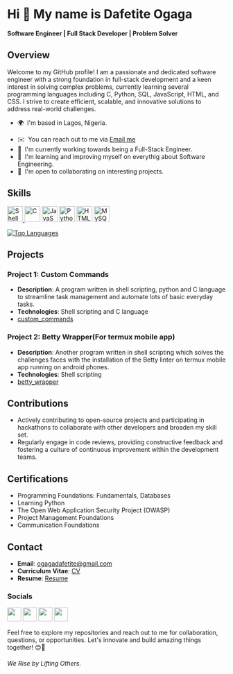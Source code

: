 # Hi 👋 My name is Dafetite Ogaga
**Software Engineer | Full Stack Developer | Problem Solver**

## Overview
Welcome to my GitHub profile! I am a passionate and dedicated software engineer with a strong foundation in full-stack development and a keen interest in solving complex problems, currently learning several programming languages including C, Python, SQL, JavaScript, HTML, and CSS. I strive to create efficient, scalable, and innovative solutions to address real-world challenges.

* 🌍  I'm based in Lagos, Nigeria.
<!-- * 🖥️  See my blog at [hashnode](https://sophiaintech.hashnode.dev/) -->
* ✉️  You can reach out to me via [Email me](mailto:ogagadafetite@gmail.com)
* 🚀  I'm currently working towards being a Full-Stack Engineer.
* 🧠  I'm learning and improving myself on everythig about Software Engineering.
* 🤝  I'm open to collaborating on interesting projects.

## Skills
<p align="left">
<a href="https://www.gnu.org/software/bash/" target="_blank" rel="noreferrer">
  <img src="https://d33wubrfki0l68.cloudfront.net/306f655dcc33cc3d958cab80d78d3f2da427974c/a2bd8/img/logo/svg/full_colored_dark.svg" width="36" height="36" alt="Shell Scripting" />
</a>
<a href="https://docs.microsoft.com/en-us/cpp/?view=msvc-170" target="_blank" rel="noreferrer"><img src="https://raw.githubusercontent.com/danielcranney/readme-generator/main/public/icons/skills/c-colored.svg" width="36" height="36" alt="C" /></a>
<a href="https://developer.mozilla.org/en-US/docs/Web/JavaScript" target="_blank" rel="noreferrer"><img src="https://raw.githubusercontent.com/danielcranney/readme-generator/main/public/icons/skills/javascript-colored.svg" width="36" height="36" alt="JavaScript" /></a>
<a href="https://www.python.org/" target="_blank" rel="noreferrer"><img src="https://raw.githubusercontent.com/danielcranney/readme-generator/main/public/icons/skills/python-colored.svg" width="36" height="36" alt="Python" /></a>
<a href="https://developer.mozilla.org/en-US/docs/Glossary/HTML5" target="_blank" rel="noreferrer"><img src="https://raw.githubusercontent.com/danielcranney/readme-generator/main/public/icons/skills/html5-colored.svg" width="36" height="36" alt="HTML5" /></a>
<a href="https://www.mysql.com/" target="_blank" rel="noreferrer"><img src="https://raw.githubusercontent.com/danielcranney/readme-generator/main/public/icons/skills/mysql-colored.svg" width="36" height="36" alt="MySQL" /></a>
</p>

<a href="https://github.com/DafetiteOgaga" align="left"><img src="https://github-readme-stats.vercel.app/api/top-langs/?username=DafetiteOgaga&langs_count=10&title_color=a855f7&text_color=ffffff&icon_color=0891b2&bg_color=1c1917&hide_border=true&locale=en&custom_title=Top%20%Languages" alt="Top Languages" /></a>

## Projects
### Project 1: Custom Commands
- **Description**: A program written in shell scripting, python and C language to streamline task management and automate lots of basic everyday tasks.
- **Technologies**: Shell scripting and C language
- [custom_commands](https://github.com/DafetiteOgaga/custom_commands)

### Project 2: Betty Wrapper(For termux mobile app)
- **Description**: Another program written in shell scripting which solves the challenges faces with the installation of the Betty linter on termux mobile app running on android phones.
- **Technologies**: Shell scripting
- [betty_wrapper](https://github.com/DafetiteOgaga/betty_wrapper)

## Contributions
- Actively contributing to open-source projects and participating in hackathons to collaborate with other developers and broaden my skill set.
- Regularly engage in code reviews, providing constructive feedback and fostering a culture of continuous improvement within the development teams.

## Certifications
- Programming Foundations: Fundamentals, Databases
- Learning Python
- The Open Web Application Security Project (OWASP)
- Project Management Foundations
- Communication Foundations

## Contact
- **Email**: ogagadafetite@gmail.com
- **Curriculum** **Vitae**: [CV](https://github.com/DafetiteOgaga/CV/blob/master/Dafetite_Ogaga_SE.pdf)
- **Resume**: [Resume](https://github.com/DafetiteOgaga/CV/blob/master/Dafetite_Ogaga_SE.pdf)

### Socials

<p align="left"> <a href="https://discordapp.com/users/937085989942345768" target="_blank" rel="noreferrer"><img src="https://raw.githubusercontent.com/danielcranney/readme-generator/main/public/icons/socials/discord.svg" width="32" height="32" /></a> <a href="https://github.com/DafetiteOgaga" target="_blank" rel="noreferrer"><img src="https://raw.githubusercontent.com/danielcranney/readme-generator/main/public/icons/socials/github.svg" width="32" height="32" /></a> <a href="https://www.linkedin.com/in/ogagadafetite" target="_blank" rel="noreferrer"><img src="https://raw.githubusercontent.com/danielcranney/readme-generator/main/public/icons/socials/linkedin.svg" width="32" height="32" /></a> <a href="https://twitter.com/dafetite_ogaga" target="_blank" rel="noreferrer"><img src="https://raw.githubusercontent.com/danielcranney/readme-generator/main/public/icons/socials/twitter.svg" width="32" height="32" /></a></p>

Feel free to explore my repositories and reach out to me for collaboration, questions, or opportunities. Let's innovate and build amazing things together! 😊🚀


###### We Rise by Lifting Others.
